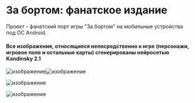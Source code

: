 # За бортом: фанатское издание

Проект - фанатский порт игры "За бортом" на мобильные устройства под ОС Android.
#### Все изображения, относящиеся непосредственно к игре (персонажи, игровое поле и остальные карты) сгенерированы нейросетью Kandinsky 2.1
![изображение](https://github.com/JuniorTheF/MULTIPLAYER_TEST/assets/28097467/a703a127-0b79-42b2-a846-e428b110ee9b)![изображение](https://github.com/JuniorTheF/MULTIPLAYER_TEST/assets/28097467/2c08a162-9643-401c-bf48-a3736f498838)

![изображение](https://github.com/JuniorTheF/MULTIPLAYER_TEST/assets/28097467/bc7e853b-c5a1-470d-b74b-3efcf1a90f0e)

![изображение](https://github.com/JuniorTheF/MULTIPLAYER_TEST/assets/28097467/ba2f9aca-2879-4898-bcea-ef3576d548c2)
